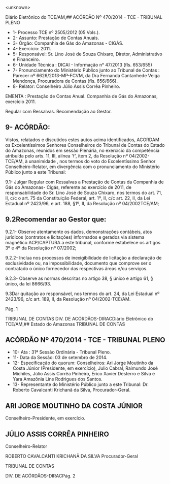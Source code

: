 &lt;unknown&gt;

Diário Eletrônico do TCE/AM,## ACÓRDÃO Nº 470/2014 - TCE - TRIBUNAL PLENO

- 1- Processo TCE nº 2505/2012 (05 Vols.).
- 2- Assunto: Prestação de Contas Anuais.
- 3- Órgão: Companhia de Gás do Amazonas - CIGÁS.
- 4- Exercício: 2011.
- 5- Responsável: Sr. Lino José de Souza Chíxaro, Diretor, Administrativo e Financeiro.
- 6- Unidade Técnica : DICAI - Informação n° 47/2013 (fls. 653/655)
- 7-  Pronunciamento  do  Ministério  Público  junto  ao  Tribunal  de  Contas :  Parecer  nº 6626/2013-MP-FCVM,  da  Dra  Fernanda  Cantanhede  Veiga  Mendonça,  Procuradora  de Contas (fls. 656/666).
- 8- Relator: Conselheiro Júlio Assis Corrêa Pinheiro.

EMENTA : Prestação de Contas Anual. Companhia  de  Gás  do  Amazonas,  exercício 2011.

Regular  com  Ressalvas.  Recomendação  ao Gestor.

## 9- ACÓRDÃO:

Vistos,  relatados  e  discutidos  estes  autos  acima  identificados, ACORDAM os Excelentíssimos  Senhores Conselheiros  do  Tribunal  de  Contas  do  Estado  do  Amazonas, reunidos em sessão Plenária, no exercício da competência atribuída pelo arts. 11, III, alínea 'f',  item  2,  da  Resolução  nº  04/2002-TCE/AM, à  unanimidade ,  nos  termos  do  voto  do Excelentíssimo  Senhor  Conselheiro-Relator, em  divergência com  o  pronunciamento  do Ministério Público junto a este Tribunal:

9.1- Julgar Regular com Ressalvas a  Prestação de Contas da Companhia de Gás do Amazonas- Cigás, referente ao exercício de 2011, de responsabilidade do Sr. Lino José de Souza Chixaro, nos termos do art. 71, II, c/c o art. 75 da Constituição Federal, art. 1º, II, c/c art. 22, II, da Lei Estadual nº 2423/96, e art. 188, §1º, II, da Resolução nº 04/2002TCE/AM;

## 9.2Recomendar ao Gestor que:

9.2.1-  Observe  atentamente  os  dados,  demonstrações  contábeis,  atos jurídicos (contratos e licitações) informados e gerados via sistema magnético ACP/CAPTURA a este  tribunal,  conforme  estabelece  os  artigos  3º  e  4º  da  Resolução  nº 07/2002;

9.2.2- Inclua nos processos de inexigibilidade de licitação a declaração de exclusividade  ou,  na  impossibilidade,  documento  que  comprove  ser  o contratado  o  único fornecedor das respectivas áreas e/ou serviços.

9.2.3-  Observe  as  normas  descritas  no  artigo  38,  §  único  e  artigo  61,  § único, da lei 8666/93.

9.3Dar  quitação  ao  responsável,  nos  termos  do  art.  24,  da  Lei  Estadual  nº 2423/96, c/c art. 189, II, da Resolução nº 04/2002-TCE/AM.

Pág. 1

TRIBUNAL DE CONTAS DIV. DE ACÓRDÃOS-DIRACDiário Eletrônico do TCE/AM,## Estado do Amazonas TRIBUNAL DE CONTAS

## ACÓRDÃO Nº 470/2014 - TCE - TRIBUNAL PLENO

- 10- Ata : 31ª Sessão Ordinária - Tribunal Pleno.
- 11- Data da Sessão: 03 de setembro de 2014.
- 12-  Especificação  do  quorum:  Conselheiros: Ari Jorge  Moutinho  da  Costa  Júnior (Presidente,  em  exercício),  Julio  Cabral,  Raimundo  José  Michiles,  Júlio  Assis  Corrêa Pinheiro, Érico Xavier Desterro e Silva e Yara Amazônia Lins Rodrigues dos Santos.
- 13- Representante do Ministério Público junto a este Tribunal: Dr. Roberto Cavalcanti Krichanã da Silva, Procurador-Geral.

## ARI JORGE MOUTINHO DA COSTA JÚNIOR

Conselheiro-Presidente, em exercício.

## JÚLIO ASSIS CORRÊA PINHEIRO

Conselheiro-Relator

ROBERTO CAVALCANTI KRICHANÃ DA SILVA Procurador-Geral

TRIBUNAL DE CONTAS

DIV. DE ACÓRDÃOS-DIRACPág. 2